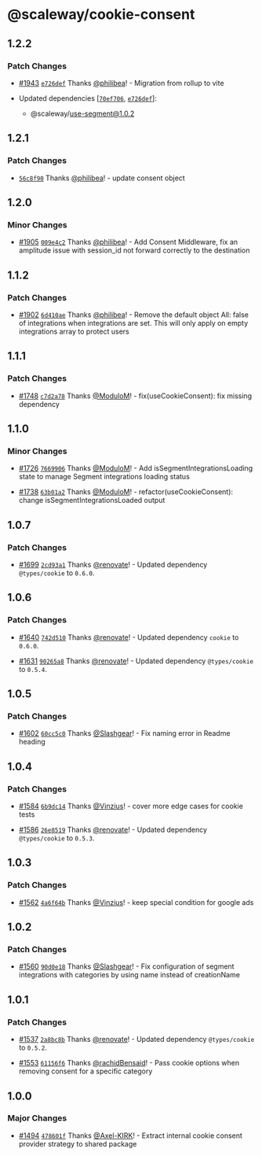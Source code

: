 # @scaleway/cookie-consent

## 1.2.2

### Patch Changes

- [#1943](https://github.com/scaleway/scaleway-lib/pull/1943) [`e726def`](https://github.com/scaleway/scaleway-lib/commit/e726def8e0cb4593f800f9acecca51b173ae907a) Thanks [@philibea](https://github.com/philibea)! - Migration from rollup to vite

- Updated dependencies [[`70ef706`](https://github.com/scaleway/scaleway-lib/commit/70ef706667e6cdb91d58ecd7d36e4770b9cf1943), [`e726def`](https://github.com/scaleway/scaleway-lib/commit/e726def8e0cb4593f800f9acecca51b173ae907a)]:
  - @scaleway/use-segment@1.0.2

## 1.2.1

### Patch Changes

- [`56c8f90`](https://github.com/scaleway/scaleway-lib/commit/56c8f90d8ea35b9ba7158cd1d0ae440e63685509) Thanks [@philibea](https://github.com/philibea)! - update consent object

## 1.2.0

### Minor Changes

- [#1905](https://github.com/scaleway/scaleway-lib/pull/1905) [`009e4c2`](https://github.com/scaleway/scaleway-lib/commit/009e4c234db1b8e0dc07aa830d0980ece0a1ee0d) Thanks [@philibea](https://github.com/philibea)! - Add Consent Middleware, fix an amplitude issue with session_id not forward correctly to the destination

## 1.1.2

### Patch Changes

- [#1902](https://github.com/scaleway/scaleway-lib/pull/1902) [`6d410ae`](https://github.com/scaleway/scaleway-lib/commit/6d410ae22456909e84b2e2c332f2887e1ebc0509) Thanks [@philibea](https://github.com/philibea)! - Remove the default object All: false of integrations when integrations are set. This will only apply on empty integrations array to protect users

## 1.1.1

### Patch Changes

- [#1748](https://github.com/scaleway/scaleway-lib/pull/1748) [`c7d2a78`](https://github.com/scaleway/scaleway-lib/commit/c7d2a785762f5aa78948f5905e4a2838545a7e14) Thanks [@ModuloM](https://github.com/ModuloM)! - fix(useCookieConsent): fix missing dependency

## 1.1.0

### Minor Changes

- [#1726](https://github.com/scaleway/scaleway-lib/pull/1726) [`7669906`](https://github.com/scaleway/scaleway-lib/commit/76699066084b09de9c5da877c6f3be71a47024a5) Thanks [@ModuloM](https://github.com/ModuloM)! - Add isSegmentIntegrationsLoading state to manage Segment integrations loading status

- [#1738](https://github.com/scaleway/scaleway-lib/pull/1738) [`63b01a2`](https://github.com/scaleway/scaleway-lib/commit/63b01a24418ea68889db60e6a6efb48651310917) Thanks [@ModuloM](https://github.com/ModuloM)! - refactor(useCookieConsent): change isSegmentIntegrationsLoaded output

## 1.0.7

### Patch Changes

- [#1699](https://github.com/scaleway/scaleway-lib/pull/1699) [`2cd93a1`](https://github.com/scaleway/scaleway-lib/commit/2cd93a17b784910b5635e7571b311312c35a42ec) Thanks [@renovate](https://github.com/apps/renovate)! - Updated dependency `@types/cookie` to `0.6.0`.

## 1.0.6

### Patch Changes

- [#1640](https://github.com/scaleway/scaleway-lib/pull/1640) [`742d510`](https://github.com/scaleway/scaleway-lib/commit/742d510f07f3a71402387146ffffe8477913762f) Thanks [@renovate](https://github.com/apps/renovate)! - Updated dependency `cookie` to `0.6.0`.

- [#1631](https://github.com/scaleway/scaleway-lib/pull/1631) [`90265a8`](https://github.com/scaleway/scaleway-lib/commit/90265a81a8da00deec381c3d948d1b730ee4bb4a) Thanks [@renovate](https://github.com/apps/renovate)! - Updated dependency `@types/cookie` to `0.5.4`.

## 1.0.5

### Patch Changes

- [#1602](https://github.com/scaleway/scaleway-lib/pull/1602) [`60cc5c0`](https://github.com/scaleway/scaleway-lib/commit/60cc5c07c8387a0feee84ca9d7d07deb16177a17) Thanks [@Slashgear](https://github.com/Slashgear)! - Fix naming error in Readme heading

## 1.0.4

### Patch Changes

- [#1584](https://github.com/scaleway/scaleway-lib/pull/1584) [`6b9dc14`](https://github.com/scaleway/scaleway-lib/commit/6b9dc147d24ed9716ea1c006521ef99f0e90ccf2) Thanks [@Vinzius](https://github.com/Vinzius)! - cover more edge cases for cookie tests

- [#1586](https://github.com/scaleway/scaleway-lib/pull/1586) [`26e8519`](https://github.com/scaleway/scaleway-lib/commit/26e85191abf57fc2daa35a262238f9a824a12d7f) Thanks [@renovate](https://github.com/apps/renovate)! - Updated dependency `@types/cookie` to `0.5.3`.

## 1.0.3

### Patch Changes

- [#1562](https://github.com/scaleway/scaleway-lib/pull/1562) [`4a6f64b`](https://github.com/scaleway/scaleway-lib/commit/4a6f64b3eb9030f10c26b006905998eef88220ca) Thanks [@Vinzius](https://github.com/Vinzius)! - keep special condition for google ads

## 1.0.2

### Patch Changes

- [#1560](https://github.com/scaleway/scaleway-lib/pull/1560) [`90d0e18`](https://github.com/scaleway/scaleway-lib/commit/90d0e183b92e059026c4453a62a1309cdd1afbf0) Thanks [@Slashgear](https://github.com/Slashgear)! - Fix configuration of segment integrations with categories by using name instead of creationName

## 1.0.1

### Patch Changes

- [#1537](https://github.com/scaleway/scaleway-lib/pull/1537) [`2a8bc8b`](https://github.com/scaleway/scaleway-lib/commit/2a8bc8b11fc23ba4bc2bf2b90b64dbce8ffd4d0c) Thanks [@renovate](https://github.com/apps/renovate)! - Updated dependency `@types/cookie` to `0.5.2`.

- [#1553](https://github.com/scaleway/scaleway-lib/pull/1553) [`61156f6`](https://github.com/scaleway/scaleway-lib/commit/61156f6656c1707d260eaece0ea1713fdcf7946e) Thanks [@rachidBensaid](https://github.com/rachidBensaid)! - Pass cookie options when removing consent for a specific category

## 1.0.0

### Major Changes

- [#1494](https://github.com/scaleway/scaleway-lib/pull/1494) [`478601f`](https://github.com/scaleway/scaleway-lib/commit/478601fd2451791ed2c6a6827f269cb2a543bc88) Thanks [@Axel-KIRK](https://github.com/Axel-KIRK)! - Extract internal cookie consent provider strategy to shared package

